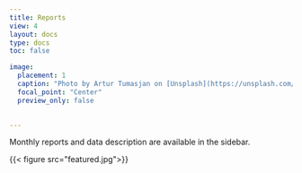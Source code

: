 ```yaml
---
title: Reports
view: 4
layout: docs
type: docs
toc: false

image:
  placement: 1
  caption: "Photo by Artur Tumasjan on [Unsplash](https://unsplash.com/s/photos/report-uk?utm_source=unsplash&utm_medium=referral&utm_content=creditCopyText)"
  focal_point: "Center"
  preview_only: false
 

---
```



<i class="fas fa-info-circle"></i> Monthly reports and data description are available in the sidebar.



{{< figure src="featured.jpg">}}

